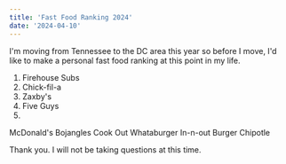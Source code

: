 ```yaml
---
title: 'Fast Food Ranking 2024'
date: '2024-04-10'
---
```


I'm moving from Tennessee to the DC area this year so before I move, I'd like to make a personal fast food ranking at this point in my life. 

1. Firehouse Subs
2. Chick-fil-a
3. Zaxby's 
4. Five Guys
5. 

McDonald's
Bojangles
Cook Out
Whataburger
In-n-out Burger
Chipotle

Thank you. I will not be taking questions at this time. 